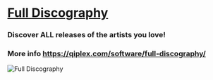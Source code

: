 # [Full Discography](https://qiplex.com/software/full-discography/)

### Discover ALL releases of the artists you love!

### More info https://qiplex.com/software/full-discography/

![Full Discography](http://qiplex.com/img/full-discography-app.png)






